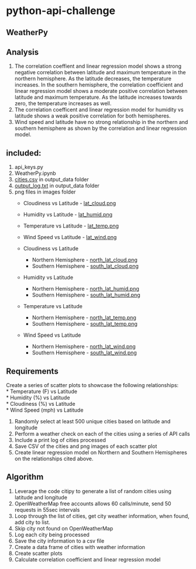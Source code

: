 # python-api-challenge
 
 ## WeatherPy
 
 ## Analysis
 1. The correlation coeffient and linear regression model shows a strong negative correlation between latitude and maximum temperature in the northern hemisphere. As the latitude decreases, the temperature increases. In the southern hemisphere, the correlation coefficient and linear regression model shows a moderate positive correlation between latitude and maximum temperature. As the latitude increases towards zero, the temperature increases as well.
 2. The correlation coefficent and linear regression model for humidity vs latitude shows a weak positive correlation for both hemispheres. 
 3. Wind speed and latitude have no strong relationship in the northern and southern hemisphere as shown by the correlation and linear regression model.
 
 ## included:
 1. api_keys.py
 2. WeatherPy.ipynb 
 3. [cities.csv](https://github.com/tratnikc/python-api-challenge/blob/main/starter_code/output_data/cities.csv) in output_data folder
 4. [output_log.txt](https://github.com/tratnikc/python-api-challenge/blob/main/starter_code/output_data/output_log.txt) in output_data folder
 5. png files in images folder
    * Cloudiness vs Latitude - [lat_cloud.png](https://github.com/tratnikc/python-api-challenge/blob/main/starter_code/images/lat_cloud.png)
    * Humidity vs Latitude - [lat_humid.png](https://github.com/tratnikc/python-api-challenge/blob/main/starter_code/images/lat_humid.png)
    * Temperature vs Latitude - [lat_temp.png](https://github.com/tratnikc/python-api-challenge/blob/main/starter_code/images/lat_temp.png)
    * Wind Speed vs Latitude - [lat_wind.png](https://github.com/tratnikc/python-api-challenge/blob/main/starter_code/images/lat_wind.png)  
    
    * Cloudiness vs Latitude
      * Northern Hemisphere - [north_lat_cloud.png](https://github.com/tratnikc/python-api-challenge/blob/main/starter_code/images/north_lat_cloud.png)
      * Southern Hemisphere - [south_lat_cloud.png](https://github.com/tratnikc/python-api-challenge/blob/main/starter_code/images/south_lat_cloud.png)
    * Humidity vs Latitude
      * Northern Hemisphere - [north_lat_humid.png](https://github.com/tratnikc/python-api-challenge/blob/main/starter_code/images/north_lat_humid.png)
      * Southern Hemisphere - [south_lat_humid.png](https://github.com/tratnikc/python-api-challenge/blob/main/starter_code/images/south_lat_humid.png)
     * Temperature vs Latitude
       * Northern Hemisphere - [north_lat_temp.png](https://github.com/tratnikc/python-api-challenge/blob/main/starter_code/images/north_lat_temp.png)
       * Southern Hemisphere - [south_lat_temp.png](https://github.com/tratnikc/python-api-challenge/blob/main/starter_code/images/south_lat_temp.png)
    * Wind Speed vs Latitude
      * Northern Hemisphere - [north_lat_wind.png](https://github.com/tratnikc/python-api-challenge/blob/main/starter_code/images/north_lat_wind.png)
      * Southern Hemisphere - [south_lat_wind.png](https://github.com/tratnikc/python-api-challenge/blob/main/starter_code/images/south_lat_wind.png)
    
 
 ## Requirements
 Create a series of scatter plots to showcase the following relationships:  
    * Temperature (F) vs Latitude  
    * Humidity (%) vs Latitude  
    * Cloudiness (%) vs Latitude  
    * Wind Speed (mph) vs Latitude  
 1. Randomly select at least 500 unique cities based on latitude and longitude
 2. Perform a weather check on each of the cities using a series of API calls
 3. Include a print log of cities processed
 4. Save CSV of the cities and png images of each scatter plot  
 5. Create linear regression model on Northern and Southern Hemispheres on the relationships cited above.

 ## Algorithm
 1. Leverage the code citipy to generate a list of random cities using latitude and longitude
 2. OpenWeatherMap free accounts allows 60 calls/minute, send 50 requests in 55sec intervals
 3. Loop through the list of cities, get city weather information, when found, add city to list.
 4. Skip city not found on OpenWeatherMap
 5. Log each city being processed
 5. Save the city information to a csv file
 6. Create a data frame of cities with weather information
 7. Create scatter plots
 8. Calculate correlation coefficient and linear regression model

